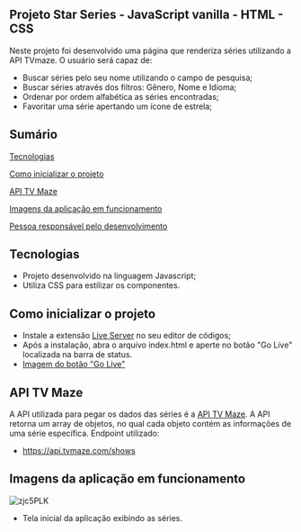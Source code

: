
## Projeto Star Series - JavaScript vanilla - HTML - CSS


Neste projeto foi desenvolvido uma página que renderiza séries utilizando a API TVmaze. O usuário será capaz de:
- Buscar séries pelo seu nome utilizando o campo de pesquisa;
- Buscar séries através dos filtros: Gênero, Nome e Idioma;
- Ordenar por ordem alfabética as séries encontradas;
- Favoritar uma série apertando um ícone de estrela;

## Sumário

[Tecnologias](#tecnologias)

[Como inicializar o projeto](#como-inicializar-o-projeto)

[API TV Maze](#API-TV-Maze)

[Imagens da aplicação em funcionamento](#imagens-da-aplicação-em-funcionamento)

[Pessoa responsável pelo desenvolvimento](#pessoa-responsável-pelo-desenvolvimento)

## Tecnologias

- Projeto desenvolvido na linguagem Javascript;
- Utiliza CSS para estilizar os componentes.

## Como inicializar o projeto

- Instale a extensão [Live Server](https://marketplace.visualstudio.com/items?itemName=ritwickdey.LiveServer) no seu editor de códigos;
- Após a instalação, abra o arquivo index.html e aperte no botão "Go Live" localizada na barra de status.
- [Imagem do botão "Go Live"](https://user-images.githubusercontent.com/97243572/169714443-586e5bfa-5380-476b-83c2-cd21f6e92218.jpg)


## API TV Maze
A API utilizada para pegar os dados das séries é a [API TV Maze](https://www.tvmaze.com/api). A API retorna um array de objetos, no qual cada objeto contém as informações de uma série específica.
Endpoint utilizado:
 - https://api.tvmaze.com/shows

## Imagens da aplicação em funcionamento
![zjc5PLK](https://user-images.githubusercontent.com/97243572/169714657-98c94cb8-9666-4fc9-94b0-f5d8172e6844.jpg)
- Tela inicial da aplicação exibindo as séries.
